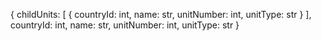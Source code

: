 {
  childUnits: [
    {
      countryId: int,
      name: str,
      unitNumber: int,
      unitType: str
    }
  ],
  countryId: int,
  name: str,
  unitNumber: int,
  unitType: str
}